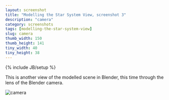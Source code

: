 ```yaml
---
layout: screenshot
title: "Modelling the Star System View, screenshot 3"
description: "camera"
category: screenshots
tags: [modelling-the-star-system-view]
slug: camera
thumb_width: 150
thumb_height: 141
tiny_width: 40
tiny_height: 38
---
```

{% include JB/setup %}

<p>This is another view of the modelled scene in Blender, this time through the lens of the Blender camera.</p>

<img alt='camera' src='{{ BASE_PATH }}/img/screenshots/2013-03-05/modelling-the-star-system-view/camera.png' />
